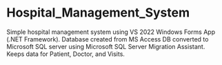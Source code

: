 # Hospital_Management_System
Simple hospital management system using VS 2022 Windows Forms App (.NET Framework). 
Database created from MS Access DB converted to Microsoft SQL server using Microsoft SQL Server Migration Assistant. 
Keeps data for Patient, Doctor, and Visits. 

